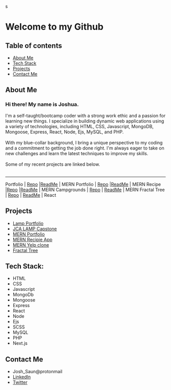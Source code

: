 s
# Welcome to my Github

## Table of contents
* [About Me](#about-me)
* [Tech Stack](#tech-stack)
* [Projects](#projects)
* [Contact Me](#contact-me)

## About Me

### Hi there! My name is Joshua.

I'm a self-taught/bootcamp coder with a strong work ethic and a passion for learning new things. I specialize in building dynamic web applications using a variety of technologies, including HTML, CSS, Javascript, MongoDB, Mongoose, Express, React, Node, Ejs, MySQL, and PHP.
<br><br>
With my blue-collar background, I bring a unique perspective to my coding and a commitment to getting the job done right. I'm always eager to take on new challenges and learn the latest techniques to improve my skills.
<br><br>
Some of my recent projects are linked below.
<br><br>

--------------------------------------------------------------------------------------
Portfolio | [Repo](https://www.google.com) |[ReadMe](https://www.google.com)  | MERN
Portfolio | [Repo](https://www.google.com) |[ReadMe](https://www.google.com)  | MERN
Recipe  |[Repo](https://github.com/J-Saun/JCA_recipe) |[ReadMe](https://github.com/J-Saun/JCA_recipe)  | MERN
Campgrounds  | [Repo](https://github.com/J-Saun/yelp_camp) | [ReadMe](https://github.com/J-Saun/yelp_camp)  | MERN
Fractal Tree  |  [Repo](https://github.com/J-Saun/Fractal-Tree) |  [ReadMe](https://github.com/J-Saun/Fractal-Tree)  | React

## Projects
* [Lamp Portfolio](https://www.google.com)
* [JCA LAMP Capstone](https://www.google.com)
* [MERN Portfolio](https://www.google.com)
* [MERN Recipie App](https://github.com/J-Saun/JCA_recipe)
* [MERN Yelp clone](https://github.com/J-Saun/yelp_camp)
* [Fractal Tree](https://github.com/J-Saun/Fractal-Tree)

## Tech Stack:
* HTML
* CSS
* Javascript
* MongoDb
* Mongoose
* Express
* React
* Node
* Ejs
* SCSS
* MySQL
* PHP
* Next.js

## Contact Me
* Josh_Saun@protonmail
* [LinkedIn](https://www.linkedin.com/in/joshua-saunders-814699223?lipi=urn%3Ali%3Apage%3Ad_flagship3_profile_view_base_contact_details%3BG611BtSdTESPPPMmbf5yLA%3D%3D)
* [Twitter](https://www.google.com)
